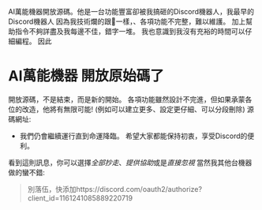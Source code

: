 AI萬能機器開放源碼。他是一台功能豐富卻被我搞砸的Discord機器人，我最早的Discord機器人
因為我技術爛的跟💩一樣，、各項功能不完整，難以維護。
加上幫助指令不夠詳盡及我每邊不佳，錯字一堆。
我也意識到我沒有充裕的時間可以仔細編程。
因此
# AI萬能機器 開放原始碼了
開放源碼，不是結束，而是新的開始。
各項功能雖然設計不完進，但如果承蒙各位的改造，他將有無限可能!
(例如可以建立更多、設定更仔細、可以分段刪除)
源碼網址:
- 我們仍會繼續運行直到命運降臨。
希望大家都能保持初衷，享受Discord的便利。

看到這則訊息，你可以選擇*全部抄走*、*提供協助*或是*直接忽視*
當然我其他台機器做的蠻不錯:
> 別落伍，快添加https://discord.com/oauth2/authorize?client_id=1161241085889220719 


